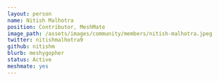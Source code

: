 ```yaml
---
layout: person
name: Nitish Malhotra
position: Contributor, MeshMate
image_path: /assets/images/community/members/nitish-malhotra.jpeg
twitter: nitishmalhotra9
github: nitishm
blurb: meshygopher
status: Active
meshmate: yes
---
```

